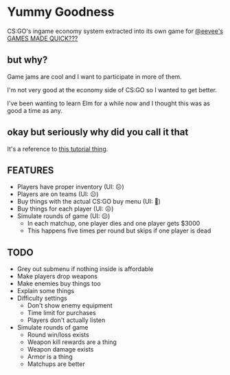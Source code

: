 # Yummy Goodness
CS:GO's ingame economy system extracted into its own game for [@eevee's GAMES MADE QUICK???](https://itch.io/jam/games-made-quick)

## but why?
Game jams are cool and I want to participate in more of them.

I'm not very good at the economy side of CS:GO so I wanted to get better.

I've been wanting to learn Elm for a while now and I thought this was as good a time as any.

## okay but seriously why did you call it that
It's a reference to [this tutorial thing](https://youtu.be/DpXtRbggpQM?t=4m40s).

## FEATURES

- Players have proper inventory (UI: ☹️)
- Players are on teams (UI: ☹️)
- Buy things with the actual CS:GO buy menu (UI: 🙂)
- Buy things for each player (UI: ☹️)
- Simulate rounds of game (UI: ☹️)
    - In each matchup, one player dies and one player gets $3000
    - This happens five times per round but skips if one player is dead

## TODO

- Grey out submenu if nothing inside is affordable
- Make players drop weapons
- Make enemies buy things too
- Explain some things
- Difficulty settings
    - Don't show enemy equipment
    - Time limit for purchases
    - Players don't actually listen
- Simulate rounds of game
    - Round win/loss exists
    - Weapon kill rewards are a thing
    - Weapon damage exists
    - Armor is a thing
    - Matchups are better
